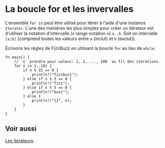 # La boucle for et les invervalles

L'ensemble `for in` peut être utilisé pour itérer à l'aide d'une instance `Iterator`. L'une des manières les plus simples pour créer un itérateur est d'utiliser la notation d'intervalle (« range notation ») `a..b`. Soit un intervalle `[a;b[` (comprend toutes les valeurs entre `a` (inclut) et `b` (exclut)).

Écrivons les règles de *FizzBuzz* en utilisant la boucle `for` au lieu de `while`.

```rust,editable
fn main() {
    // `n` prendra pour valeur: 1, 2, ..., 100  au fil des itérations. 
    for n in 1..101 {
        if n % 15 == 0 {
            println!("fizzbuzz");
        } else if n % 3 == 0 {
            println!("fizz");
        } else if n % 5 == 0 {
            println!("buzz");
        } else {
            println!("{}", n);
        }
    }
}
```

## Voir aussi

[Les itérateurs][iterators].

[iterators]: ../chapitre14/iterators.html
